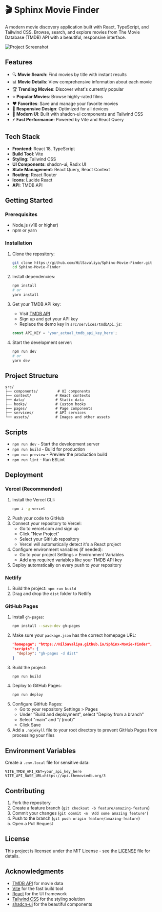 # 🎬 Sphinx Movie Finder

A modern movie discovery application built with React, TypeScript, and Tailwind CSS. Browse, search, and explore movies from The Movie Database (TMDB) API with a beautiful, responsive interface.

![Project Screenshot](https://image.tmdb.org/t/p/w500/placeholder-movie.jpg)

## Features

- 🔍 **Movie Search**: Find movies by title with instant results
- 📊 **Movie Details**: View comprehensive information about each movie
- 🏆 **Trending Movies**: Discover what's currently popular
- ⭐ **Popular Movies**: Browse highly-rated films
- ❤️ **Favorites**: Save and manage your favorite movies
- 📱 **Responsive Design**: Optimized for all devices
- 🎨 **Modern UI**: Built with shadcn-ui components and Tailwind CSS
- ⚡ **Fast Performance**: Powered by Vite and React Query

## Tech Stack

- **Frontend**: React 18, TypeScript
- **Build Tool**: Vite
- **Styling**: Tailwind CSS
- **UI Components**: shadcn-ui, Radix UI
- **State Management**: React Query, React Context
- **Routing**: React Router
- **Icons**: Lucide React
- **API**: TMDB API

## Getting Started

### Prerequisites

- Node.js (v18 or higher)
- npm or yarn

### Installation

1. Clone the repository:
   ```bash
   git clone https://github.com/HilSavaliya/Sphinx-Movie-Finder.git
   cd Sphinx-Movie-Finder
   ```

2. Install dependencies:
   ```bash
   npm install
   # or
   yarn install
   ```

3. Get your TMDB API key:
   - Visit [TMDB API](https://www.themoviedb.org/settings/api)
   - Sign up and get your API key
   - Replace the demo key in `src/services/tmdbApi.js`:
   ```javascript
   const API_KEY = 'your_actual_tmdb_api_key_here';
   ```

4. Start the development server:
   ```bash
   npm run dev
   # or
   yarn dev
   ```

## Project Structure

```
src/
├── components/         # UI components
├── context/           # React contexts
├── data/              # Static data
├── hooks/             # Custom hooks
├── pages/             # Page components
├── services/          # API services
└── assets/            # Images and other assets
```

## Scripts

- `npm run dev` - Start the development server
- `npm run build` - Build for production
- `npm run preview` - Preview the production build
- `npm run lint` - Run ESLint

## Deployment

### Vercel (Recommended)

1. Install the Vercel CLI:
   ```bash
   npm i -g vercel
   ```
2. Push your code to GitHub
3. Connect your repository to Vercel:
   - Go to vercel.com and sign up
   - Click "New Project"
   - Select your GitHub repository
   - Vercel will automatically detect it's a React project
4. Configure environment variables (if needed):
   - Go to your project Settings > Environment Variables
   - Add any required variables like your TMDB API key
5. Deploy automatically on every push to your repository

### Netlify

1. Build the project: `npm run build`
2. Drag and drop the `dist` folder to Netlify

### GitHub Pages

1. Install `gh-pages`:
   ```bash
   npm install --save-dev gh-pages
   ```
2. Make sure your `package.json` has the correct homepage URL:
   ```json
   "homepage": "https://HilSavaliya.github.io/Sphinx-Movie-Finder",
   "scripts": {
     "deploy": "gh-pages -d dist"
   }
   ```
3. Build the project:
   ```bash
   npm run build
   ```
4. Deploy to GitHub Pages:
   ```bash
   npm run deploy
   ```
5. Configure GitHub Pages:
   - Go to your repository Settings > Pages
   - Under "Build and deployment", select "Deploy from a branch"
   - Select "main" and "/ (root)"
   - Click Save
6. Add a `.nojekyll` file to your root directory to prevent GitHub Pages from processing your files

## Environment Variables

Create a `.env.local` file for sensitive data:

```env
VITE_TMDB_API_KEY=your_api_key_here
VITE_API_BASE_URL=https://api.themoviedb.org/3
```

## Contributing

1. Fork the repository
2. Create a feature branch (`git checkout -b feature/amazing-feature`)
3. Commit your changes (`git commit -m 'Add some amazing feature'`)
4. Push to the branch (`git push origin feature/amazing-feature`)
5. Open a Pull Request

## License

This project is licensed under the MIT License - see the [LICENSE](LICENSE) file for details.

## Acknowledgments

- [TMDB API](https://www.themoviedb.org/documentation/api) for movie data
- [Vite](https://vitejs.dev/) for the fast build tool
- [React](https://reactjs.org/) for the UI framework
- [Tailwind CSS](https://tailwindcss.com/) for the styling solution
- [shadcn-ui](https://ui.shadcn.com/) for the beautiful components
